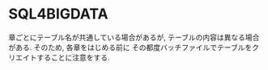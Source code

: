 # SQL4BIGDATA

章ごとにテーブル名が共通している場合があるが,
テーブルの内容は異なる場合がある. そのため, 各章をはじめる前に
その都度バッチファイルでテーブルをクリエイトすることに注意をする.


